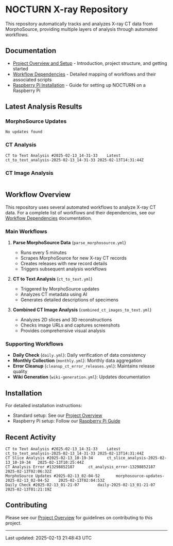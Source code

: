 # NOCTURN X-ray Repository

This repository automatically tracks and analyzes X-ray CT data from MorphoSource, providing multiple layers of analysis through automated workflows.

## Documentation

- [Project Overview and Setup](docs/index.md) - Introduction, project structure, and getting started
- [Workflow Dependencies](docs/dependencies.md) - Detailed mapping of workflows and their associated scripts
- [Raspberry Pi Installation](docs/Raspi.md) - Guide for setting up NOCTURN on a Raspberry Pi

## Latest Analysis Results

### MorphoSource Updates
```
No updates found
```

### CT Analysis
```
CT to Text Analysis #2025-02-13_14-31-33	Latest	ct_to_text_analysis-2025-02-13_14-31-33	2025-02-13T14:31:44Z
```

### CT Image Analysis
```

```

## Workflow Overview

This repository uses several automated workflows to analyze X-ray CT data. For a complete list of workflows and their dependencies, see our [Workflow Dependencies](docs/dependencies.md) documentation.

### Main Workflows

1. **Parse MorphoSource Data** (`parse_morphosource.yml`)
   - Runs every 5 minutes
   - Scrapes MorphoSource for new X-ray CT records
   - Creates releases with new record details
   - Triggers subsequent analysis workflows

2. **CT to Text Analysis** (`ct_to_text.yml`)
   - Triggered by MorphoSource updates
   - Analyzes CT metadata using AI
   - Generates detailed descriptions of specimens

3. **Combined CT Image Analysis** (`combined_ct_images_to_text.yml`)
   - Analyzes 2D slices and 3D reconstructions
   - Checks image URLs and captures screenshots
   - Provides comprehensive visual analysis

### Supporting Workflows

- **Daily Check** (`daily.yml`): Daily verification of data consistency
- **Monthly Collection** (`monthly.yml`): Monthly data aggregation
- **Error Cleanup** (`cleanup_ct_error_releases.yml`): Maintains release quality
- **Wiki Generation** (`wiki-generation.yml`): Updates documentation

## Installation

For detailed installation instructions:
- Standard setup: See our [Project Overview](docs/index.md#installation)
- Raspberry Pi setup: Follow our [Raspberry Pi Guide](docs/Raspi.md#installation)

## Recent Activity

```
CT to Text Analysis #2025-02-13_14-31-33	Latest	ct_to_text_analysis-2025-02-13_14-31-33	2025-02-13T14:31:44Z
CT Slice Analysis #2025-02-13_10-19-34		ct_slice_analysis-2025-02-13_10-19-34	2025-02-13T10:25:44Z
CT Analysis Error #13298852187		ct_analysis_error-13298852187	2025-02-13T02:06:32Z
MorphoSource Updates #2025-02-13_02-04-52		morphosource-updates-2025-02-13_02-04-52	2025-02-13T02:04:53Z
Daily Check #2025-02-13_01-21-07		daily-2025-02-13_01-21-07	2025-02-13T01:21:19Z
```

## Contributing

Please see our [Project Overview](docs/index.md#contributing) for guidelines on contributing to this project.

---
Last updated: 2025-02-13 21:48:43 UTC

